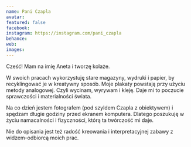 ```yaml
---
name: Pani Czapla
avatar: 
featured: false
facebook: 
instagram: https://instagram.com/pani_czapla
behance: 
web:
images:
---
```

Cześć!
Mam na imię Aneta i tworzę kolaże.

W swoich pracach wykorzystuję stare magazyny, wydruki i papier, by recyklingować je w kreatywny sposób. Moje plakaty powstają przy użyciu metody analogowej. Czyli wycinam, wyrywam i kleję. Daje mi to poczucie sprawczości i materialności świata.

Na co dzień jestem fotografem (pod szyldem Czapla z obiektywem) i spędzam długie godziny przed ekranem komputera. Dlatego poszukuję w życiu namacalności i fizyczności, którą ta twórczość mi daje.

Nie do opisania jest też radość kreowania i interpretacyjnej zabawy z widzem-odbiorcą moich prac.
